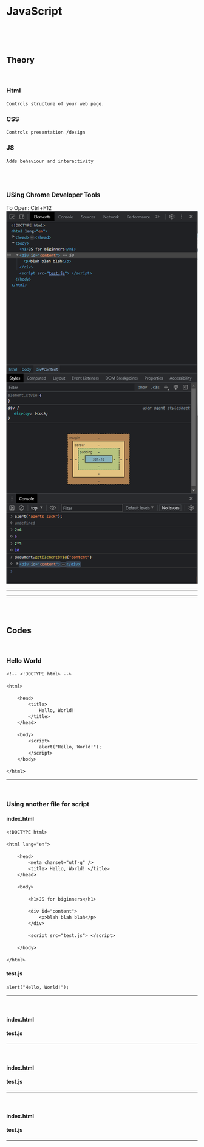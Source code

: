 # JavaScript
<br><br><br>

## Theory
<br>

### Html
    Controls structure of your web page.

### CSS
    Controls presentation /design

### JS
    Adds behaviour and interactivity

<br><br>

### USing Chrome Developer Tools

To Open: Ctrl+F12
![Alt text](image-1.png)

---
---

<br><br>

## Codes
<br>

### Hello World

    <!-- <!DOCTYPE html> -->
    
    <html>
        
        <head>
            <title>
                Hello, World!
            </title>
        </head>
        
        <body>
            <script>
                alert("Hello, World!");
            </script>
        </body>

    </html>

---
<br>

### Using another file for script

#### index.html

    <!DOCTYPE html>

    <html lang="en">
        
        <head>
            <meta charset="utf-g" />
            <title> Hello, World! </title>
        </head>
        
        <body>

            <h1>JS for biginners</h1>
            
            <div id="content">
                <p>blah blah blah</p>
            </div>

            <script src="test.js"> </script>

        </body>

    </html>

#### test.js
    alert("Hello, World!");

---
<br>


### 

#### index.html


#### test.js
    

---
<br>


### 

#### index.html


#### test.js
    

---
<br>


### 

#### index.html


#### test.js
    

---
<br>